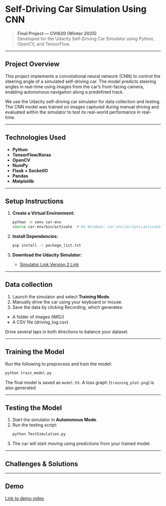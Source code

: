 # Self-Driving Car Simulation Using CNN

> **Final Project — CVI620 (Winter 2025)**  
> Developed for the Udacity Self-Driving Car Simulator using Python, OpenCV, and TensorFlow.

---

## Project Overview

This project implements a convolutional neural network (CNN) to control the steering angle of a simulated self-driving car. The model predicts steering angles in real-time using images from the car’s front-facing camera, enabling autonomous navigation along a predefined track.

We use the Udacity self-driving car simulator for data collection and testing. The CNN model was trained on images captured during manual driving and evaluated within the simulator to test its real-world performance in real-time.

---

## Technologies Used

- **Python**
- **TensorFlow/Keras**
- **OpenCV**
- **NumPy**
- **Flask + SocketIO**
- **Pandas**
- **Matplotlib**

---

## Setup Instructions

1. **Create a Virtual Environment:**

   ```bash
   python -m venv car-env
   source car-env/bin/activate  # On Windows: car-env\Scripts\activate
   ```

2. **Install Dependencies:**
   ```bash
   pip install -r package_list.txt
   ```

3. **Download the Udacity Simulator:**
   - [Simulator Link Version 2 Link](ttps://github.com/udacity/self-driving-car-sim?tab=readme-ov-file#:~:text=Linux%20Mac%20Windows-,Version%201%2C%2012/09/16,-Linux%20Mac%20Windows)

---

## Data collection

1. Launch the simulator and select **Training Mode**.
2. Manually drive the car using your keyboard or mouse.
3. Save the data by clicking Recording, which generates:
  - A folder of images (IMG/)
  - A CSV file (driving_log.csv)

Drive several laps in both directions to balance your dataset.

---

## Training the Model

Run the following to preprocess and train the model:

```bash
python train_model.py
```
The final model is saved as `model.h5`. A loss graph (`training_plot.png`) is also generated

---

## Testing the Model

1. Start the simulator in **Autonomous Mode**.
2. Run the testing script:
   ```bash
   python TestSimulation.py
   ```
3. The car will start moving using predictions from your trained model.

---

## Challenges & Solutions


---

## Demo
[Link to demo video]()
